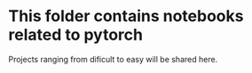 # This folder contains notebooks related to pytorch

Projects ranging from dificult to easy will be shared here.
